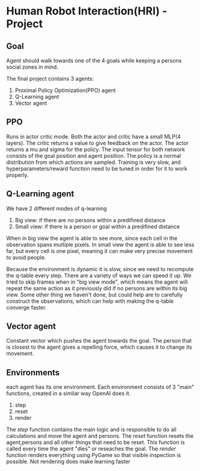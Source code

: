 # Human Robot Interaction(HRI) -Project

## Goal
Agent should walk towards one of the 4 goals while keeping a persons social zones in mind. 

The final project contains 3 agents: 

1. Proximal Policy Optimization(PPO) agent
2. Q-Learning agent
3. Vector agent

## PPO
Runs in actor critic mode. Both the actor and critic have a small MLP(4 layers). The critic returns a value to give feedback on the actor. The actor returns a mu and sigma for the policy. The input tensor for both network consists of the goal position and agent position. The policy is a normal distribution from which actions are sampled. Training is very slow, and hyperparameters/reward function need to be tuned in order for it to work properly. 

## Q-Learning agent
We have 2 different modes of q-learning
1. Big view: if there are no persons within a predifined distance
2. Small view: if there is a person or goal within a predifined distance 

When in big view the agent is able to see more, since each cell in the observation spans multiple pixels. In small view the agent is able to see less far, but every cell is one pixel, meaning it can make very precise movement to avoid people. 

Because the environment is dynamic it is slow, since we need to recompute the q-table every step. There are a variety of ways we can speed it up. We tried to skip frames when in "big view mode", which means the agent will repeat the same action as it previously did if no persons are within its big view. Some other thing we haven't done, but could help are to carefully construct the observations, which can help with making the q-table converge faster.

## Vector agent
Constant vector which pushes the agent towards the goal. The person that is closest to the agent gives a repelling force, which causes it to change its movement. 

## Environments 
each agent has its one environment. Each environment consists of 3 "main" functions, created in a similar way OpenAI does it. 
1. step
2. reset
3. render

The *step* function contains the main logic and is responsible to do all calculations and move the agent and persons. 
The *reset* function resets the agent,persons and all other things that need to be reset. This function is called every time the agent "dies" or reseaches the goal.
The *render* function renders everything using PyGame so that visible inspection is possible. Not rendering does make learning faster 





